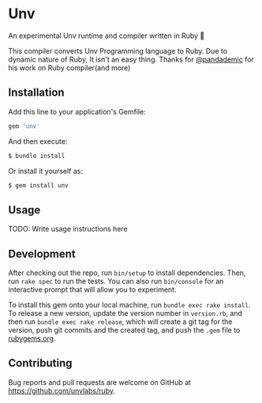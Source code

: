 # Unv

An experimental Unv runtime and compiler written in Ruby 💎

This compiler converts Unv Programming language to Ruby. Due to dynamic nature of Ruby, It isn't an easy thing. Thanks for [@pandademic](https://github.com/pandademic) for his work on Ruby compiler(and more)

## Installation

Add this line to your application's Gemfile:

```ruby
gem 'unv'
```

And then execute:

```bash
$ bundle install
```

Or install it yourself as:

```bash
$ gem install unv
```

## Usage

TODO: Write usage instructions here

## Development

After checking out the repo, run `bin/setup` to install dependencies. Then, run `rake spec` to run the tests. You can also run `bin/console` for an interactive prompt that will allow you to experiment.

To install this gem onto your local machine, run `bundle exec rake install`. To release a new version, update the version number in `version.rb`, and then run `bundle exec rake release`, which will create a git tag for the version, push git commits and the created tag, and push the `.gem` file to [rubygems.org](https://rubygems.org).

## Contributing

Bug reports and pull requests are welcome on GitHub at https://github.com/unvlabs/ruby.
